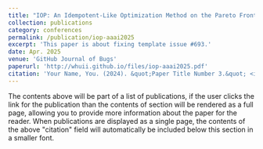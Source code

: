 ```yaml
---
title: "IOP: An Idempotent-Like Optimization Method on the Pareto Front of Hypernetwork"
collection: publications
category: conferences
permalink: /publication/iop-aaai2025
excerpt: 'This paper is about fixing template issue #693.'
date: Apr. 2025
venue: 'GitHub Journal of Bugs'
paperurl: 'http://whuii.github.io/files/iop-aaai2025.pdf'
citation: 'Your Name, You. (2024). &quot;Paper Title Number 3.&quot; <i>GitHub Journal of Bugs</i>. 1(3).'
---
```


The contents above will be part of a list of publications, if the user clicks the link for the publication than the contents of section will be rendered as a full page, allowing you to provide more information about the paper for the reader. When publications are displayed as a single page, the contents of the above "citation" field will automatically be included below this section in a smaller font.
